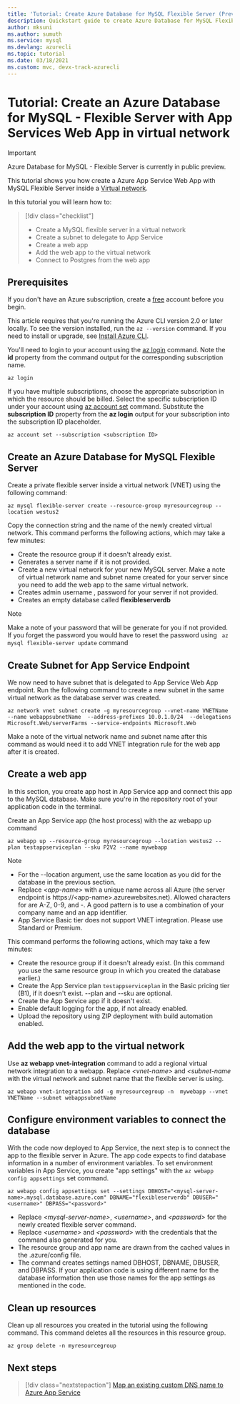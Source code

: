 ```yaml
---
title: 'Tutorial: Create Azure Database for MySQL Flexible Server (Preview) and Azure App Service Web App in same virtual network'
description: Quickstart guide to create Azure Database for MySQL Flexible Server with Web App in a virtual network
author: mksuni
ms.author: sumuth
ms.service: mysql
ms.devlang: azurecli
ms.topic: tutorial
ms.date: 03/18/2021
ms.custom: mvc, devx-track-azurecli
---
```


# Tutorial: Create an Azure Database for MySQL - Flexible Server with App Services Web App in virtual network

> [!IMPORTANT]
> Azure Database for MySQL - Flexible Server is currently in public preview.

This tutorial shows you how create a Azure App Service Web App with  MySQL Flexible Server inside a [Virtual network](../../virtual-network/virtual-networks-overview.md).

In this tutorial you will learn how to:
>[!div class="checklist"]
> * Create a MySQL flexible server in a virtual network
> * Create a subnet to delegate to App Service
> * Create a web app
> * Add the web app to the virtual network
> * Connect to Postgres from the web app

## Prerequisites

If you don't have an Azure subscription, create a [free](https://azure.microsoft.com/free/) account before you begin.

This article requires that you're running the Azure CLI version 2.0 or later locally. To see the version installed, run the `az --version` command. If you need to install or upgrade, see [Install Azure CLI](/cli/azure/install-azure-cli).

You'll need to login to your account using the [az login](/cli/azure/reference-index#az_login) command. Note the **id** property from the command output for the corresponding subscription name.

```azurecli
az login
```

If you have multiple subscriptions, choose the appropriate subscription in which the resource should be billed. Select the specific subscription ID under your account using [az account set](/cli/azure/account) command. Substitute the **subscription ID** property from the **az login** output for your subscription into the subscription ID placeholder.

```azurecli
az account set --subscription <subscription ID>
```

## Create an Azure Database for MySQL Flexible Server

Create a private flexible server inside a virtual network (VNET) using the following command:
```azurecli
az mysql flexible-server create --resource-group myresourcegroup --location westus2
```
Copy the connection string and the name of the newly created virtual network. This command performs the following actions, which may take a few minutes:

- Create the resource group if it doesn't already exist.
- Generates a server name if it is not provided.
- Create a new virtual network for your new MySQL server. Make a note of virtual network name and subnet name created for your server since you need to add the web app to the same virtual network.
- Creates admin username , password for your server if not provided.
- Creates an empty database called **flexibleserverdb**

> [!NOTE]
> Make a note of your password that will be generate for you if not provided. If you forget the password you would have to reset the password using ``` az mysql flexible-server update``` command

## Create Subnet for App Service Endpoint
We now need to have subnet that is delegated to App Service Web App endpoint. Run the following command to create a new subnet in the same virtual network as the database server was created.

```azurecli
az network vnet subnet create -g myresourcegroup --vnet-name VNETName --name webappsubnetName  --address-prefixes 10.0.1.0/24  --delegations Microsoft.Web/serverFarms --service-endpoints Microsoft.Web
```
Make a note of the virtual network name and subnet name after this command as would need it to add VNET integration rule for the web app after it is created.

## Create a web app

In this section, you create app host in App Service app and connect this app to the MySQL database. Make sure you're in the repository root of your application code in the terminal.

Create an App Service app (the host process) with the az webapp up command

```azurecli
az webapp up --resource-group myresourcegroup --location westus2 --plan testappserviceplan --sku P2V2 --name mywebapp
```

> [!NOTE]
> - For the --location argument, use the same location as you did for the database in the previous section.
> - Replace _&lt;app-name>_ with a unique name across all Azure (the server endpoint is https://\<app-name>.azurewebsites.net). Allowed characters for <app-name> are A-Z, 0-9, and -. A good pattern is to use a combination of your company name and an app identifier.
> - App Service Basic tier does not support VNET integration. Please use Standard or Premium.

This command performs the following actions, which may take a few minutes:

- Create the resource group if it doesn't already exist. (In this command you use the same resource group in which you created the database earlier.)
- Create the App Service plan ```testappserviceplan``` in the Basic pricing tier (B1), if it doesn't exist. --plan and --sku are optional.
- Create the App Service app if it doesn't exist.
- Enable default logging for the app, if not already enabled.
- Upload the repository using ZIP deployment with build automation enabled.

## Add the web app to the virtual network

Use **az webapp vnet-integration** command to add a regional virtual network integration to a webapp. Replace _&lt;vnet-name>_ and _&lt;subnet-name_ with the virtual network and subnet name that the flexible server is using.

```azurecli
az webapp vnet-integration add -g myresourcegroup -n  mywebapp --vnet VNETName --subnet webappsubnetName
```

## Configure environment variables to connect the database

With the code now deployed to App Service, the next step is to connect the app to the flexible server in Azure. The app code expects to find database information in a number of environment variables. To set environment variables in App Service, you create "app settings" with the ```az webapp config appsettings``` set command.

```azurecli
az webapp config appsettings set --settings DBHOST="<mysql-server-name>.mysql.database.azure.com" DBNAME="flexibleserverdb" DBUSER="<username>" DBPASS="<password>"
```

- Replace _&lt;mysql-server-name>_, _&lt;username>_, and _&lt;password>_ for the newly created flexible server command.
- Replace _&lt;username>_ and _&lt;password>_ with the credentials that the command also generated for you.
- The resource group and app name are drawn from the cached values in the .azure/config file.
- The command creates settings named DBHOST, DBNAME, DBUSER, and DBPASS. If your application code is using different name for the database information then use those names for the app settings as mentioned in the code.

## Clean up resources

Clean up all resources you created in the tutorial using the following command. This command deletes all the resources in this resource group.

```azurecli
az group delete -n myresourcegroup
```

## Next steps

> [!div class="nextstepaction"]
> [Map an existing custom DNS name to Azure App Service](../../app-service/app-service-web-tutorial-custom-domain.md)
